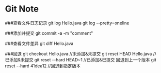 # Git Note

###查看文件日志记录
	git log Hello.java 
	git log --pretty=oneline 

###添加并提交
	git commit -a -m "comment" 

###查看文件差异
	git diff Hello.java

###回退
	git checkout Hello.java	//未添加&未提交 
	git reset HEAD Hello.java	//已添加&未提交
	git reset --hard HEAD~1		//已添加&已提交  回退到上一个版本
	git reset --hard 41dea12	//回退到指定版本
